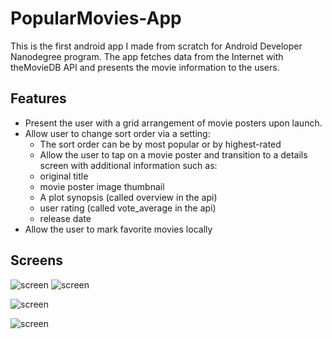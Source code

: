 # PopularMovies-App

This is the first android app I made from scratch for Android Developer Nanodegree program. The app fetches data from the Internet with theMovieDB API and presents the movie information to the users.

## Features

* Present the user with a grid arrangement of movie posters upon launch.
* Allow user to change sort order via a setting:
  * The sort order can be by most popular or by highest-rated
  * Allow the user to tap on a movie poster and transition to a details screen with additional information such as:
  * original title
  * movie poster image thumbnail
  * A plot synopsis (called overview in the api)
  * user rating (called vote_average in the api)
  * release date
* Allow the user to mark favorite movies locally

## Screens

![screen](../master/screenshots/portrait_1.png)
![screen](../master/screenshots/portrait_2.png)

![screen](../master/screenshots/landscape_1.png)

![screen](../master/screenshots/landscape_2.png)
